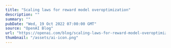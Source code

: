 ```yaml
---
title: "Scaling laws for reward model overoptimization"
description: ""
summary: ""
pubDate: "Wed, 19 Oct 2022 07:00:00 GMT"
source: "OpenAI Blog"
url: "https://openai.com/blog/scaling-laws-for-reward-model-overoptimization"
thumbnail: "/assets/ai-icon.png"
---
```


